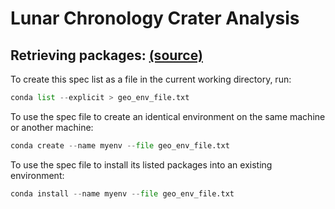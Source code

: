 # Lunar Chronology Crater Analysis

## Retrieving packages: [(source)](https://docs.conda.io/projects/conda/en/latest/user-guide/tasks/manage-environments.html#building-identical-conda-environments)

To create this spec list as a file in the current working directory, run:

``` PYTHON
conda list --explicit > geo_env_file.txt
```

To use the spec file to create an identical environment on the same machine or another machine:

``` PYTHON
conda create --name myenv --file geo_env_file.txt
```

To use the spec file to install its listed packages into an existing environment:

``` PYTHON
conda install --name myenv --file geo_env_file.txt
```
